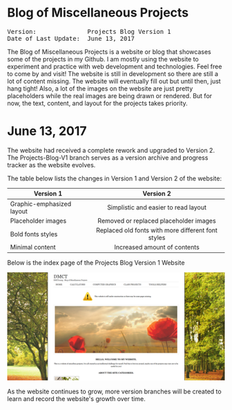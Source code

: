 # Blog of Miscellaneous Projects
<pre>
Version:              Projects Blog Version 1
Date of Last Update:  June 13, 2017
</pre>

The Blog of Miscellaneous Projects is a website or blog that showcases some of the projects in my Github. I am mostly using the website to experiment and practice with web development and technologies. Feel free to come by and visit! The website is still in development so there are still a lot of content missing. The website will eventually fill out but until then, just hang tight! Also, a lot of the images on the website are just pretty placeholders while the real images are being drawn or rendered. But for now, the text, content, and layout for the projects takes priority.

# June 13, 2017

The website had received a complete rework and upgraded to Version 2. 
The Projects-Blog-V1 branch serves as a version archive and progress tracker as the website evolves. 

The table below lists the changes in Version 1 and Version 2 of the website:

| Version 1                  | Version 2                                           |
| -------------------------- |:---------------------------------------------------:|
| Graphic-emphasized layout  | Simplistic and easier to read layout                |
| Placeholder images         | Removed or replaced placeholder images              |
| Bold fonts styles	         | Replaced old fonts with more different font styles  |
| Minimal content            | Increased amount of contents                        |

Below is the index page of the Projects Blog Version 1 Website

![The index page of Projects Blog Version 1](/images/indexV1.png?raw=true)

As the website continues to grow, more version branches will be created to learn and record the website's growth over time.  




